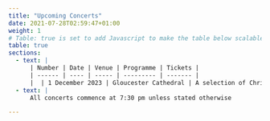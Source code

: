```yaml
---
title: "Upcoming Concerts"
date: 2021-07-28T02:59:47+01:00
weight: 1
# Table: true is set to add Javascript to make the table below scalable on mobile device
table: true
sections:
  - text: |
      | Number | Date | Venue | Programme | Tickets |
      | ------ | ---- | ----- | --------- | ------- |
      |  | 1 December 2023 | Gloucester Cathedral | A selection of Christmas music as part of</br>Gloucester City Mission's Christmas concert | 
  - text: |
      All concerts commence at 7:30 pm unless stated otherwise

---
```


